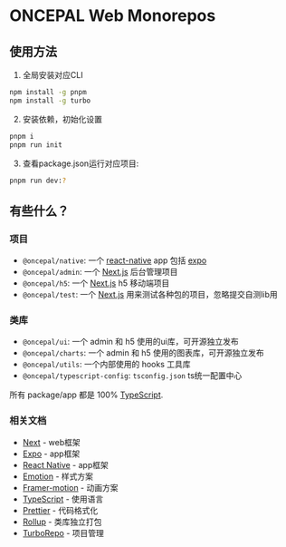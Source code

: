 # ONCEPAL Web Monorepos

## 使用方法

1. 全局安装对应CLI
```sh
npm install -g pnpm
npm install -g turbo
```

2. 安装依赖，初始化设置

```sh
pnpm i
pnpm run init
```
3. 查看package.json运行对应项目:

```sh
pnpm run dev:?
```
## 有些什么？

### 项目

- `@oncepal/native`: 一个 [react-native](https://reactnative.dev/) app 包括 [expo](https://docs.expo.dev/)
- `@oncepal/admin`: 一个 [Next.js](https://nextjs.org/) 后台管理项目
- `@oncepal/h5`: 一个 [Next.js](https://nextjs.org/) h5 移动端项目
- `@oncepal/test`: 一个 [Next.js](https://nextjs.org/) 用来测试各种包的项目，忽略提交自测lib用

### 类库

- `@oncepal/ui`: 一个 admin 和 h5 使用的ui库，可开源独立发布 
- `@oncepal/charts`: 一个 admin 和 h5 使用的图表库，可开源独立发布 
- `@oncepal/utils`: 一个内部使用的 hooks 工具库
- `@oncepal/typescript-config`: `tsconfig.json` ts统一配置中心

所有 package/app 都是 100% [TypeScript](https://www.typescriptlang.org/).

### 相关文档

- [Next](https://nextjs.org/) - web框架
- [Expo](https://emotion.sh/docs/introduction) - app框架
- [React Native](https://reactnative.dev/) - app框架
- [Emotion](https://emotion.sh/docs/introduction) - 样式方案
- [Framer-motion](https://www.framer.com/motion/) - 动画方案
- [TypeScript](https://www.typescriptlang.org/) - 使用语言
- [Prettier](https://prettier.io) - 代码格式化
- [Rollup](https://rollupjs.org/) - 类库独立打包
- [TurboRepo](https://turbo.build/repo/docs) - 项目管理

